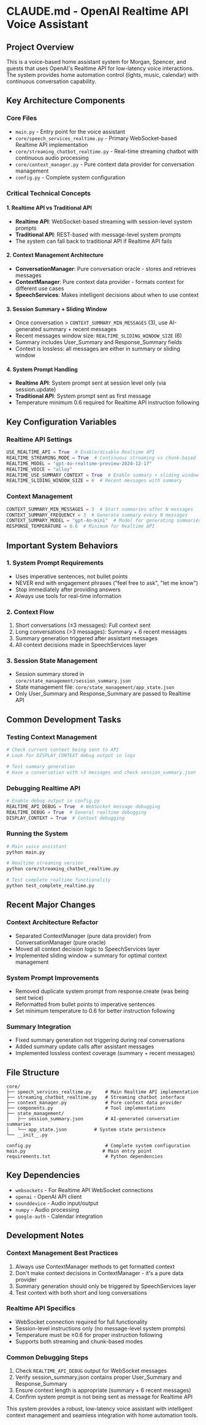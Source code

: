 # CLAUDE.md - OpenAI Realtime API Voice Assistant

## Project Overview
This is a voice-based home assistant system for Morgan, Spencer, and guests that uses OpenAI's Realtime API for low-latency voice interactions. The system provides home automation control (lights, music, calendar) with continuous conversation capability.

## Key Architecture Components

### Core Files
- `main.py` - Entry point for the voice assistant
- `core/speech_services_realtime.py` - Primary WebSocket-based Realtime API implementation
- `core/streaming_chatbot_realtime.py` - Real-time streaming chatbot with continuous audio processing
- `core/context_manager.py` - Pure context data provider for conversation management
- `config.py` - Complete system configuration

### Critical Technical Concepts

#### 1. Realtime API vs Traditional API
- **Realtime API**: WebSocket-based streaming with session-level system prompts
- **Traditional API**: REST-based with message-level system prompts
- The system can fall back to traditional API if Realtime API fails

#### 2. Context Management Architecture
- **ConversationManager**: Pure conversation oracle - stores and retrieves messages
- **ContextManager**: Pure context data provider - formats context for different use cases
- **SpeechServices**: Makes intelligent decisions about when to use context

#### 3. Session Summary + Sliding Window
- Once conversation > `CONTEXT_SUMMARY_MIN_MESSAGES` (3), use AI-generated summary + recent messages
- Recent messages window size: `REALTIME_SLIDING_WINDOW_SIZE` (6)
- Summary includes User_Summary and Response_Summary fields
- Context is lossless: all messages are either in summary or sliding window

#### 4. System Prompt Handling
- **Realtime API**: System prompt sent at session level only (via session.update)
- **Traditional API**: System prompt sent as first message
- Temperature minimum 0.6 required for Realtime API instruction following

## Key Configuration Variables

### Realtime API Settings
```python
USE_REALTIME_API = True  # Enable/disable Realtime API
REALTIME_STREAMING_MODE = True  # Continuous streaming vs chunk-based
REALTIME_MODEL = "gpt-4o-realtime-preview-2024-12-17"
REALTIME_VOICE = "alloy"
REALTIME_USE_SUMMARY_CONTEXT = True  # Enable summary + sliding window
REALTIME_SLIDING_WINDOW_SIZE = 6  # Recent messages with summary
```

### Context Management
```python
CONTEXT_SUMMARY_MIN_MESSAGES = 3  # Start summaries after N messages
CONTEXT_SUMMARY_FREQUENCY = 3  # Generate summary every N messages
CONTEXT_SUMMARY_MODEL = "gpt-4o-mini"  # Model for generating summaries
RESPONSE_TEMPERATURE = 0.6  # Minimum for Realtime API
```

## Important System Behaviors

### 1. System Prompt Requirements
- Uses imperative sentences, not bullet points
- NEVER end with engagement phrases ("feel free to ask", "let me know")
- Stop immediately after providing answers
- Always use tools for real-time information

### 2. Context Flow
1. Short conversations (≤3 messages): Full context sent
2. Long conversations (>3 messages): Summary + 6 recent messages
3. Summary generation triggered after assistant messages
4. All context decisions made in SpeechServices layer

### 3. Session State Management
- Session summary stored in `core/state_management/session_summary.json`
- State management file: `core/state_management/app_state.json`
- Only User_Summary and Response_Summary are passed to Realtime API

## Common Development Tasks

### Testing Context Management
```bash
# Check current context being sent to API
# Look for DISPLAY_CONTEXT debug output in logs

# Test summary generation
# Have a conversation with >3 messages and check session_summary.json
```

### Debugging Realtime API
```python
# Enable debug output in config.py
REALTIME_API_DEBUG = True  # WebSocket message debugging
REALTIME_DEBUG = True  # General realtime debugging
DISPLAY_CONTEXT = True  # Context debugging
```

### Running the System
```bash
# Main voice assistant
python main.py

# Realtime streaming version
python core/streaming_chatbot_realtime.py

# Test complete realtime functionality
python test_complete_realtime.py
```

## Recent Major Changes

### Context Architecture Refactor
- Separated ContextManager (pure data provider) from ConversationManager (pure oracle)
- Moved all context decision logic to SpeechServices layer
- Implemented sliding window + summary for optimal context management

### System Prompt Improvements
- Removed duplicate system prompt from response.create (was being sent twice)
- Reformatted from bullet points to imperative sentences
- Set minimum temperature to 0.6 for better instruction following

### Summary Integration
- Fixed summary generation not triggering during real conversations
- Added summary update calls after assistant messages
- Implemented lossless context coverage (summary + recent messages)

## File Structure
```
core/
├── speech_services_realtime.py     # Main Realtime API implementation
├── streaming_chatbot_realtime.py   # Streaming chatbot interface
├── context_manager.py              # Pure context data provider
├── components.py                   # Tool implementations
├── state_management/
│   ├── session_summary.json        # AI-generated conversation summaries
│   └── app_state.json          # System state persistence
└── __init__.py

config.py                           # Complete system configuration
main.py                            # Main entry point
requirements.txt                    # Python dependencies
```

## Key Dependencies
- `websockets` - For Realtime API WebSocket connections
- `openai` - OpenAI API client
- `sounddevice` - Audio input/output
- `numpy` - Audio processing
- `google-auth` - Calendar integration

## Development Notes

### Context Management Best Practices
1. Always use ContextManager methods to get formatted context
2. Don't make context decisions in ContextManager - it's a pure data provider
3. Summary generation should only be triggered by SpeechServices layer
4. Test context with both short and long conversations

### Realtime API Specifics
- WebSocket connection required for full functionality
- Session-level instructions only (no message-level system prompts)
- Temperature must be ≥0.6 for proper instruction following
- Supports both streaming and chunk-based modes

### Common Debugging Steps
1. Check `REALTIME_API_DEBUG` output for WebSocket messages
2. Verify session_summary.json contains proper User_Summary and Response_Summary
3. Ensure context length is appropriate (summary + 6 recent messages)
4. Confirm system prompt is not being sent as message for Realtime API

This system provides a robust, low-latency voice assistant with intelligent context management and seamless integration with home automation tools.